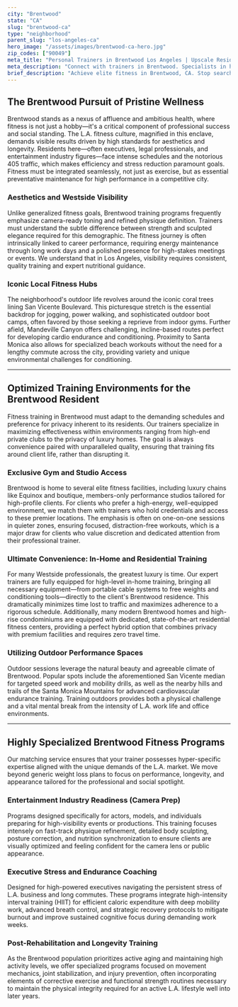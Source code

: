 ```yaml
---
city: "Brentwood"
state: "CA"
slug: "brentwood-ca"
type: "neighborhood"
parent_slug: "los-angeles-ca"
hero_image: "/assets/images/brentwood-ca-hero.jpg"
zip_codes: ["90049"]
meta_title: "Personal Trainers in Brentwood Los Angeles | Upscale Residential Wellness"
meta_description: "Connect with trainers in Brentwood. Specialists in high-end home gyms, private training studios, and discreet, bespoke fitness programs."
brief_description: "Achieve elite fitness in Brentwood, CA. Stop searching for \"personal trainer near me.\" We expertly match you with certified, vetted trainers specializing in aesthetic toning, stress management, and in-home convenience tailored for the Westside lifestyle. Whether you need pre-audition prep or discreet, private strength coaching near San Vicente, start your custom fitness journey today and guarantee measurable results in this demanding L.A. market."
---
```

## The Brentwood Pursuit of Pristine Wellness

Brentwood stands as a nexus of affluence and ambitious health, where fitness is not just a hobby—it's a critical component of professional success and social standing. The L.A. fitness culture, magnified in this enclave, demands visible results driven by high standards for aesthetics and longevity. Residents here—often executives, legal professionals, and entertainment industry figures—face intense schedules and the notorious 405 traffic, which makes efficiency and stress reduction paramount goals. Fitness must be integrated seamlessly, not just as exercise, but as essential preventative maintenance for high performance in a competitive city.

### Aesthetics and Westside Visibility

Unlike generalized fitness goals, Brentwood training programs frequently emphasize camera-ready toning and refined physique definition. Trainers must understand the subtle difference between strength and sculpted elegance required for this demographic. The fitness journey is often intrinsically linked to career performance, requiring energy maintenance through long work days and a polished presence for high-stakes meetings or events. We understand that in Los Angeles, visibility requires consistent, quality training and expert nutritional guidance.

### Iconic Local Fitness Hubs

The neighborhood's outdoor life revolves around the iconic coral trees lining San Vicente Boulevard. This picturesque stretch is the essential backdrop for jogging, power walking, and sophisticated outdoor boot camps, often favored by those seeking a reprieve from indoor gyms. Further afield, Mandeville Canyon offers challenging, incline-based routes perfect for developing cardio endurance and conditioning. Proximity to Santa Monica also allows for specialized beach workouts without the need for a lengthy commute across the city, providing variety and unique environmental challenges for conditioning.

---

## Optimized Training Environments for the Brentwood Resident

Fitness training in Brentwood must adapt to the demanding schedules and preference for privacy inherent to its residents. Our trainers specialize in maximizing effectiveness within environments ranging from high-end private clubs to the privacy of luxury homes. The goal is always convenience paired with unparalleled quality, ensuring that training fits around client life, rather than disrupting it.

### Exclusive Gym and Studio Access

Brentwood is home to several elite fitness facilities, including luxury chains like Equinox and boutique, members-only performance studios tailored for high-profile clients. For clients who prefer a high-energy, well-equipped environment, we match them with trainers who hold credentials and access to these premier locations. The emphasis is often on one-on-one sessions in quieter zones, ensuring focused, distraction-free workouts, which is a major draw for clients who value discretion and dedicated attention from their professional trainer.

### Ultimate Convenience: In-Home and Residential Training

For many Westside professionals, the greatest luxury is time. Our expert trainers are fully equipped for high-level in-home training, bringing all necessary equipment—from portable cable systems to free weights and conditioning tools—directly to the client's Brentwood residence. This dramatically minimizes time lost to traffic and maximizes adherence to a rigorous schedule. Additionally, many modern Brentwood homes and high-rise condominiums are equipped with dedicated, state-of-the-art residential fitness centers, providing a perfect hybrid option that combines privacy with premium facilities and requires zero travel time.

### Utilizing Outdoor Performance Spaces

Outdoor sessions leverage the natural beauty and agreeable climate of Brentwood. Popular spots include the aforementioned San Vicente median for targeted speed work and mobility drills, as well as the nearby hills and trails of the Santa Monica Mountains for advanced cardiovascular endurance training. Training outdoors provides both a physical challenge and a vital mental break from the intensity of L.A. work life and office environments.

---

## Highly Specialized Brentwood Fitness Programs

Our matching service ensures that your trainer possesses hyper-specific expertise aligned with the unique demands of the L.A. market. We move beyond generic weight loss plans to focus on performance, longevity, and appearance tailored for the professional and social spotlight.

### Entertainment Industry Readiness (Camera Prep)

Programs designed specifically for actors, models, and individuals preparing for high-visibility events or productions. This training focuses intensely on fast-track physique refinement, detailed body sculpting, posture correction, and nutrition synchronization to ensure clients are visually optimized and feeling confident for the camera lens or public appearance.

### Executive Stress and Endurance Coaching

Designed for high-powered executives navigating the persistent stress of L.A. business and long commutes. These programs integrate high-intensity interval training (HIIT) for efficient caloric expenditure with deep mobility work, advanced breath control, and strategic recovery protocols to mitigate burnout and improve sustained cognitive focus during demanding work weeks.

### Post-Rehabilitation and Longevity Training

As the Brentwood population prioritizes active aging and maintaining high activity levels, we offer specialized programs focused on movement mechanics, joint stabilization, and injury prevention, often incorporating elements of corrective exercise and functional strength routines necessary to maintain the physical integrity required for an active L.A. lifestyle well into later years.